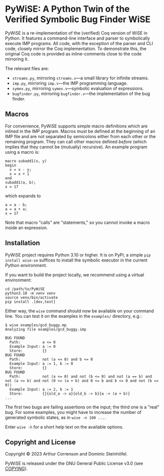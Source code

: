 # PyWiSE: A Python Twin of the Verified Symbolic Bug Finder WiSE

PyWiSE is a re-implementation of the (verified) Coq version of WiSE in Python. It
features a command-line interface and parser to symbolically execute IMP programs. All
code, with the exception of the parser and CLI code, closely mirror the Coq
implementation. To demonstrate this, the original Coq code is provided as
inline-comments close to the code mirroring it.

The relevant files are:

- `streams.py`, mirroring `streams.v`&mdash;a small library for infinite streams.
- `imp.py`, mirroring `imp.v`&mdash;the IMP programming language.
- `symex.py`, mirroring `symex.v`&mdash;symbolic evaluation of expressions.
- `bugfinder.py`, mirroring `bugfinder.v`&mdash;the implementation of the bug finder.

## Macros

For convenience, PyWiSE supports simple macro definitions which are inlined in the
IMP program. Macros must be defined at the beginning of an IMP file and are not
separated by semicolons either from each other or the remaining program. They can call
other macros defined *before* (which implies that they cannot be (mutually) recursive).
An example program using a macro is:

```
macro subadd1(x, y)
begin
  x = x - y;
  x = x + 1
end
subadd1(a, b);
x = 17 
```

which expands to

```
a = a - b;
a = a + a;
x = 17
```

Note that macro "calls" are "statements," so you cannot invoke a macro inside an 
expression.


## Installation

PyWiSE project requires Python 3.10 or higher. It is on PyPi; a simple
`pip install wise-se` suffices to install the symbolic executor in the current Python
environment.

If you want to build the project locally, we recommend using a virtual environment:

```shell
cd /path/to/PyWiSE
python3.10 -m venv venv
source venv/bin/activate
pip install .[dev,test]
```

Either way, the `wise` command should now be available on your command line. You can
test it on the examples in the `examples/` directory, e.g.:

```shell
$ wise examples/gcd_buggy.mp
Analyzing file examples/gcd_buggy.imp

BUG FOUND
  Path:          a <= 0
  Example Input: a := 0
  Store:         {}
BUG FOUND
  Path:          not (a <= 0) and b <= 0
  Example Input: a := 1, b := 0
  Store:         {}
BUG FOUND
  Path:          not (a <= 0) and not (b <= 0) and not (a == b) and not (a <= b) and not (0 <= (a + b) and 0 <= b and b <= 0 and not (b == 0))
  Example Input: a := 2, b := 1
  Store:         {}{old_a -> a}{old_b -> b}{a -> (a + b)}
...
```

The first two bugs are failing assertions on the input; the third one is a "real" bug.
For some examples, you might have to increase the number of generated symbolic states,
as in `wise -n 100 ...`.

Enter `wise -h` for a short help text on the available options.

## Copyright and License

Copyright © 2023 Arthur Correnson and Dominic Steinhöfel.

PyWiSE is released under the GNU General Public License v3.0 (see [COPYING](COPYING)).
